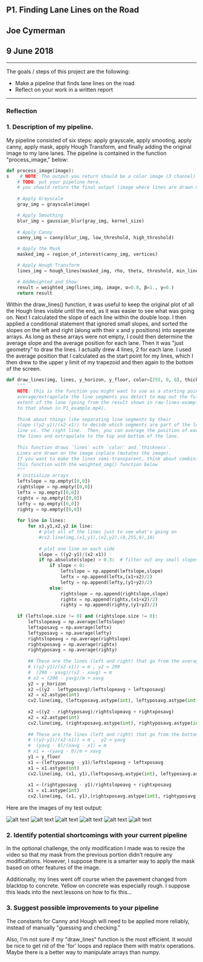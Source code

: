 ## P1. Finding Lane Lines on the Road
## Joe Cymerman
## 9 June 2018

---

The goals / steps of this project are the following:
* Make a pipeline that finds lane lines on the road
* Reflect on your work in a written report

[//]: # (Image References)

[image1]: ./test_images_output/solidWhiteCurve.jpg "Solid White Curve"
[image2]: ./test_images_output/solidWhiteRight.jpg "Solid White Right"
[image3]: ./test_images_output/solidYellowCurve.jpg "Solid Yellow Curve"
[image4]: ./test_images_output/solidYellowCurve2.jpg "Solid Yellow Curve 2"
[image5]: ./test_images_output/solidYellowLeft.jpg "Solid Yellow Left"
[image6]: ./test_images_output/whiteCarLaneSwitch.jpg "White Car Lane Switch"

---

### Reflection

### 1. Description of my pipeline. 

My pipeline consisted of six steps: apply grayscale, apply smooting, apply canny, apply mask, apply Hough Transform, and finally adding the original image to my lane lanes. The pipeline is contained in the function "process_image," below:

``` python
def process_image(image):
s    # NOTE: The output you return should be a color image (3 channel) for processing video below
    # TODO: put your pipeline here,
    # you should return the final output (image where lines are drawn on lanes)
    
    # Apply Grayscale
    gray_img = grayscale(image)

    # Apply Smoothing
    blur_img = gaussian_blur(gray_img, kernel_size)
    
    # Apply Canny
    canny_img = canny(blur_img, low_threshold, high_threshold)

    # Apply the Mask
    masked_img = region_of_interest(canny_img, vertices)

    # Apply Hough Transform
    lines_img = hough_lines(masked_img, rho, theta, threshold, min_line_length, max_line_gap, y_horizon)

    # AddWeighted and Show
    result = weighted_img(lines_img, image, α=0.8, β=1., γ=0.)
    return result
```

Within the draw_lines() function, it was useful to keep the original plot of all the Hough lines visible until the end, as it was easier to see what was going on. Next I calculated the slope of each line within the double loop. I then applied a conditional statement that ignored small slopes, and sorted the slopes on the left and right (along with their x and y positions) into seperate arrays. As long as these arrays were not empty, I could then determine the average slope and the average position for each lane. Then it was "just geometry" to draw the lines. I actually drew 4 lines, 2 for each lane. I used the average position that I calculated as the start point for my lines, which I then drew to the upper y limit of my trapezoid and then again to the bottom of the screen.

``` python
def draw_lines(img, lines, y_horizon, y_floor, color=[255, 0, 0], thickness=5):
    """
    NOTE: this is the function you might want to use as a starting point once you want to 
    average/extrapolate the line segments you detect to map out the full
    extent of the lane (going from the result shown in raw-lines-example.mp4
    to that shown in P1_example.mp4).  
    
    Think about things like separating line segments by their 
    slope ((y2-y1)/(x2-x1)) to decide which segments are part of the left
    line vs. the right line.  Then, you can average the position of each of 
    the lines and extrapolate to the top and bottom of the lane.
    
    This function draws `lines` with `color` and `thickness`.    
    Lines are drawn on the image inplace (mutates the image).
    If you want to make the lines semi-transparent, think about combining
    this function with the weighted_img() function below
    """
    # initialize arrays
    leftslope = np.empty([0,0])
    rightslope = np.empty([0,0])
    leftx = np.empty([0,0])
    rightx = np.empty([0,0])
    lefty = np.empty([0,0])
    righty = np.empty([0,0])
    
    for line in lines:
        for x1,y1,x2,y2 in line:
            # plot all of the lines just to see what's going on
            #cv2.line(img,(x1,y1),(x2,y2),(0,255,0),10)
            
            # plot one line on each side
            slope = ((y2-y1)/(x2-x1))
            if np.absolute(slope) > 0.3:  # filter out any small slopes
                if slope < 0:
                    leftslope = np.append(leftslope,slope)
                    leftx = np.append(leftx,(x1+x2)/2)
                    lefty = np.append(lefty,(y1+y2)/2)
                else:
                    rightslope = np.append(rightslope,slope)
                    rightx = np.append(rightx,(x1+x2)/2)
                    righty = np.append(righty,(y1+y2)/2)
    
    if (leftslope.size != 0) and (rightslope.size != 0):
        leftslopeavg = np.average(leftslope)
        leftxposavg = np.average(leftx)
        leftyposavg = np.average(lefty)
        rightslopeavg = np.average(rightslope)
        rightxposavg = np.average(rightx)
        rightyposavg = np.average(righty)
        
        ## These are the lines (left and right) that go from the average point to the top of the picture
        # ((y2-y1)/(x2-x1)) = m , y2 = 290
        #  (290 - yavg)/(x2 - xavg) = m
        # x2 = (290 - yavg)/m + xavg
        y2 = y_horizon
        x2 =((y2 - leftyposavg)/leftslopeavg + leftxposavg)
        x2 = x2.astype(int)
        cv2.line(img, (leftxposavg.astype(int), leftyposavg.astype(int)), (x2, y2), color, thickness)
        
        x2 =((y2 - rightyposavg)/rightslopeavg + rightxposavg)
        x2 = x2.astype(int)
        cv2.line(img, (rightxposavg.astype(int), rightyposavg.astype(int)), (x2, y2), color, thickness)
        
        ## These are the lines (left and right) that go from the bottom of the picture to the average point
        # ((y2-y1)/(x2-x1)) = m ,  y2 = yavg
        #  (yavg - 0)/(xavg - x1) = m
        # x1 = -(yavg - 0)/m + xavg
        y1 = y_floor
        x1 =-(leftyposavg - y1)/leftslopeavg + leftxposavg
        x1 = x1.astype(int)
        cv2.line(img, (x1, y1),(leftxposavg.astype(int), leftyposavg.astype(int)), color, thickness)
        
        x1 =-(rightyposavg - y1)/rightslopeavg + rightxposavg
        x1 = x1.astype(int)
        cv2.line(img, (x1, y1),(rightxposavg.astype(int), rightyposavg.astype(int)), color, thickness)
```
Here are the images of my test output:

![alt text][image1]
![alt text][image2]
![alt text][image3]
![alt text][image4]
![alt text][image5]
![alt text][image6]


### 2. Identify potential shortcomings with your current pipeline


In the optional challenge, the only modification I made was to resize the video so that my mask from the previous portion didn't require any modifications. However, I suppose there is a smarter way to apply the mask based on other features of the image. 

Additionally, my lines went off course when the pavement changed from blacktop to concrete. Yellow on concrete was especially rough. I suppose this leads into the next lessons on how to fix this...


### 3. Suggest possible improvements to your pipeline

The constants for Canny and Hough will need to be applied more reliably, instead of manually "guessing and checking."

Also, I'm not sure if my "draw_lines" function is the most efficient. It would be nice to get rid of the 'for' loops and replace them with matrix operations. Maybe there is a better way to manipulate arrays than numpy. 
